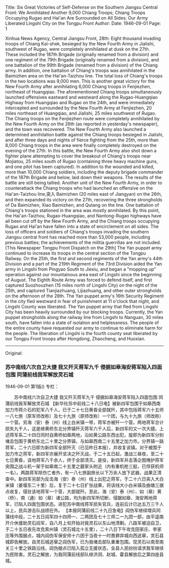 Title: Six Great Victories of Self-Defense on the Southern Jiangsu Central Front: We Annihilated Another 9,000 Chiang Troops; Chiang Troops Occupying Rugao and Hai'an Are Surrounded on All Sides; Our Army Liberated Lingshi City on the Tongpu Front
Author:
Date: 1946-09-01
Page: 1

Xinhua News Agency, Central Jiangsu Front, 28th: Eight thousand invading troops of Chiang Kai-shek, besieged by the New Fourth Army in Jialishi, southwest of Rugao, were completely annihilated at dusk on the 27th. These included the 187th Brigade (originally renamed from a division) and one regiment of the 79th Brigade (originally renamed from a division), and one battalion of the 99th Brigade (renamed from a division) of the Chiang army. In addition, one battalion of Chiang's troops was annihilated in the Baimizhen area on the Hai'an-Taizhou line. The total loss of Chiang's troops in the two locations was 9,000 men. This is another great victory for the New Fourth Army after annihilating 6,000 Chiang troops in Fenjiezhen, northeast of Huangqiao. The aforementioned Chiang troops simultaneously launched offensives eastward and westward along the Rugao-Huangqiao Highway from Huangqiao and Rugao on the 24th, and were immediately intercepted and surrounded by the New Fourth Army at Fenjiezhen, 20 miles northeast of Huangqiao, and Jialishi, 25 miles southwest of Rugao. The Chiang troops on the Fenjiezhen route were completely annihilated by the New Fourth Army on the 26th (as reported in yesterday's newspaper), and the town was recovered. The New Fourth Army also launched a determined annihilation battle against the Chiang troops besieged in Jialishi, and after three days and nights of fierce fighting from the 25th, more than 8,000 Chiang troops in the area were finally completely destroyed on the evening of the 27th. In this battle, the New Fourth Army also shot down a fighter plane attempting to cover the breakout of Chiang's troops near Mojiatou, 25 miles south of Rugao (containing three heavy machine guns, and one pilot has been captured). In addition to the wounded and killed, more than 10,000 Chiang soldiers, including the deputy brigade commander of the 187th Brigade and below, laid down their weapons. The results of the battle are still being tallied. Another unit of the New Fourth Army, in order to counterattack the Chiang troops who had launched an offensive on the Hai'an-Taizhou line,突入 Baimizhen (20 miles east of Jiangyan) on the 26th, and then expanded its victory on the 27th, recovering the three strongholds of Da Baimizhen, Xiao Baimizhen, and Qutang on the line. One battalion of Chiang's troops stationed in the area was mostly annihilated. By this point, the Hai'an-Taizhou, Rugao-Huangqiao, and Nantong-Rugao highways have all been cut off by the New Fourth Army, and the Chiang troops occupying Rugao and Hai'an have fallen into a state of encirclement on all sides. The loss of officers and soldiers of Chiang's troops invading the southern Jiangsu central front has reached more than 53,000 people, including previous battles; the achievements of the militia guerrillas are not included.
    [This Newspaper Tongpu Front Dispatch on the 29th] The Yan puppet army continued to increase its troops in the central section of the Tongpu Railway. On the 25th, the first and second regiments of the Yan army's 44th Division and a part of the 219th Regiment of the 73rd Division aided the Yan army in Lingshi from Pingyao South to Jiexiu, and began a "mopping up" operation against our mountainous area east of Lingshi since the beginning of August. The Eighth Route Army was forced to defend itself, and first captured Suozhouzhen (15 miles north of Lingshi City) on the night of the 25th, and captured Tianjiazhuang, Lijiazhuang, and other outer strongholds on the afternoon of the 28th. The Yan puppet army's 16th Security Regiment in the city fled westward in fear of punishment at 11 o'clock that night, and Lingshi County was liberated. The Yan puppet army that fled from Lingshi City has been heavily surrounded by our blocking troops. Currently, the Yan puppet strongholds along the railway line from Lingshi to Nanguan, 30 miles south, have fallen into a state of isolation and helplessness. The people of the entire county have requested our army to continue to eliminate harm for the people. The liberation of Lingshi is the fourth county seat liberated by our Tongpu Front troops after Hongdong, Zhaocheng, and Huoxian.



<hr /> 

Original: 


### 苏中南线六次自卫大捷  我又歼灭蒋军九千  侵据如皋海安蒋军陷入四面包围  同蒲前线我军解放灵石城

1946-09-01
第1版()
专栏：

　　苏中南线六次自卫大捷
    我又歼灭蒋军九千
    侵据如皋海安蒋军陷入四面包围
    同蒲前线我军解放灵石城
    【新华社苏中前线二十八日电】被新四军包围于如皋西南加力市蒋介石的犯军八千人，已于二十七日黄昏全部就歼，其中包括蒋军六十五师一八七旅（原军师改称）及七十九旅（原师改称）一个团，与九十九旅（师改称）一个营。另海（安）泰（州）线上白米镇一带，蒋军亦被歼一个营。两地蒋军合计损失九千人，这是继黄桥东北分界镇歼灭蒋军六千人后，新四军的又一次大捷。上述蒋军系二十四日同时自黄桥如皋两地，沿如黄公路东西出犯，旋即为新四军分别堵击包围于黄桥东北二十里之分界镇，与如皋西南二十五里之加力市。分界镇一路蒋军，二十六日即为新四军全部歼灭（已见昨日本报），并收复该镇。对于被围于加力市之蒋军，新四军亦展开坚决之歼灭战，于二十五日起，激战三昼夜，至二十七日黄昏，该地蒋军八千余人，终于全部溃灭。是役，新四军并击落企图掩护蒋军突围之战斗机一架于如皋南二十五里之磨家头附近（内有重机枪三挺，已俘获机师一名）。两路蒋军除伤亡者外，有一八七旅副旅长以下万余人放下武器，战果正清查中。新四军另部为反击海（安）泰（州）线上出犯之蒋军，于二十六日突入大白米镇（姜堰东二十里）后，复于二十七日扩张战果，将该线大小白米镇及曲塘三据点收复，侵驻该地蒋军一个营，大部就歼。至此，海（安）泰（州）、如（皋）黄（桥）、南（通）如（皋）诸公路，均为新四军所切断，侵踞如皋、海安两地蒋军，已陷入四面包围状态。进犯苏中南线蒋军损失官兵，连前后计已达五万三千人以上，民兵游击队战绩在外。
    【本报同蒲前线二十九日急电】阎伪军继续增兵同蒲线中段，二十五日阎军四十四师一、二两团及七十三师二一九团一部，由平遥南开介休援助灵石阎军，自八月上旬开始对我灵石以东山地清剿。八路军被迫自卫，于二十五日夜先攻克索州镇（灵石城北十五里），二十八日下午攻克田家庄、李家庄等外围据点，城内阎伪军保安师十六团于当夜十一时畏罪弃城向西逃窜，灵石县城即告解放。自灵石城逃窜之阎伪军，已为我堵击部队重重包围。现灵石以南至南关三十里之铁路沿线，阎伪据点已陷入孤立无援状态，全县人民纷纷请求我军继续为民除害。灵石之解放，为我同蒲前线部队继洪洞、赵城、霍县解放后之第四座县城。
